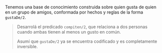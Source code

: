 Tenemos una base de conocimiento construida sobre quien gusta de quien en un grupo de amigos, conformada por hechos y reglas de la forma `gustaDe/2`.

> Desarrolá el predicado `compiten/2`, que relaciona a dos personas cuando ambas tienen al menos un gusto en común.
>
> Asumí que `gustaDe/2` ya se encuentra codificado y es completamente inversible.